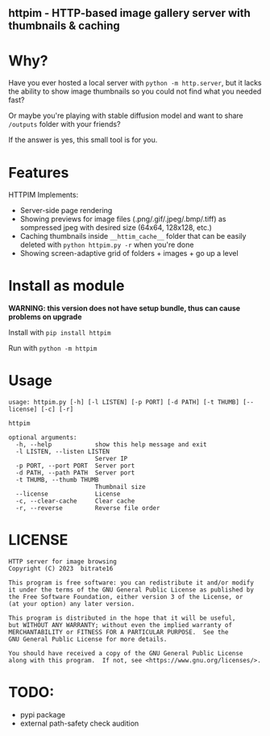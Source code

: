 httpim - HTTP-based image gallery server with thumbnails & caching
------------------------------------------------------------------

# Why?

Have you ever hosted a local server with `python -m http.server`, but it lacks the ability to show image thumbnails so you could not find what you needed fast?

Or maybe you're playing with stable diffusion model and want to share `/outputs` folder with your friends?

If the answer is yes, this small tool is for you.

# Features

HTTPIM Implements:
* Server-side page rendering
* Showing previews for image files (.png/.gif/.jpeg/.bmp/.tiff) as sompressed jpeg with desired size (64x64, 128x128, etc.)
* Caching thumbnails inside `__httim_cache__` folder that can be easily deleted with `python httpim.py -r` when you're done
* Showing screen-adaptive grid of folders + images + go up a level

# Install as module

**WARNING: this version does not have setup bundle, thus can cause problems on upgrade**

Install with `pip install httpim`

Run with `python -m httpim`

# Usage

```
usage: httpim.py [-h] [-l LISTEN] [-p PORT] [-d PATH] [-t THUMB] [--license] [-c] [-r]

httpim

optional arguments:
  -h, --help            show this help message and exit
  -l LISTEN, --listen LISTEN
                        Server IP
  -p PORT, --port PORT  Server port
  -d PATH, --path PATH  Server port
  -t THUMB, --thumb THUMB
                        Thumbnail size
  --license             License
  -c, --clear-cache     Clear cache
  -r, --reverse         Reverse file order
```

# LICENSE
```
HTTP server for image browsing
Copyright (C) 2023  bitrate16

This program is free software: you can redistribute it and/or modify
it under the terms of the GNU General Public License as published by
the Free Software Foundation, either version 3 of the License, or
(at your option) any later version.

This program is distributed in the hope that it will be useful,
but WITHOUT ANY WARRANTY; without even the implied warranty of
MERCHANTABILITY or FITNESS FOR A PARTICULAR PURPOSE.  See the
GNU General Public License for more details.

You should have received a copy of the GNU General Public License
along with this program.  If not, see <https://www.gnu.org/licenses/>.
```

# TODO:
* pypi package
* external path-safety check audition
